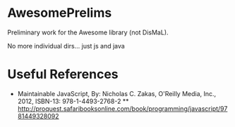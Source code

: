 AwesomePrelims
==============

Preliminary work for the Awesome library (not DisMaL).  

No more individual dirs... just js and java

# Useful References

* Maintainable JavaScript, By: Nicholas C. Zakas, O'Reilly Media, Inc., 2012, ISBN-13: 978-1-4493-2768-2
** http://proquest.safaribooksonline.com/book/programming/javascript/9781449328092

